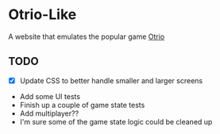 # Otrio-Like

A website that emulates the popular game [Otrio](https://otrio.com/)

## TODO

- [x] Update CSS to better handle smaller and larger screens
- Add some UI tests
- Finish up a couple of game state tests
- Add multiplayer??
- I'm sure some of the game state logic could be cleaned up
